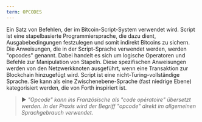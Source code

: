 ```yaml
---
term: OPCODES
---
```


Ein Satz von Befehlen, der im Bitcoin-Script-System verwendet wird. Script ist eine stapelbasierte Programmiersprache, die dazu dient, Ausgabebedingungen festzulegen und somit indirekt Bitcoins zu sichern. Die Anweisungen, die in der Script-Sprache verwendet werden, werden "opcodes" genannt. Dabei handelt es sich um logische Operatoren und Befehle zur Manipulation von Stapeln. Diese spezifischen Anweisungen werden von den Netzwerkknoten ausgeführt, wenn eine Transaktion zur Blockchain hinzugefügt wird. Script ist eine nicht-Turing-vollständige Sprache. Sie kann als eine Zwischenebene-Sprache (fast niedrige Ebene) kategorisiert werden, die von Forth inspiriert ist.

> ► *"Opcode" kann ins Französische als "code opératoire" übersetzt werden. In der Praxis wird der Begriff "opcode" direkt im allgemeinen Sprachgebrauch verwendet.*